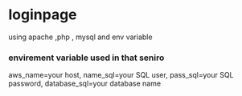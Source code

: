 # loginpage
using apache ,php , mysql and env variable

### envirement variable used in that seniro
aws_name=your host,
name_sql=your SQL user,
pass_sql=your SQL password,
database_sql=your database name

